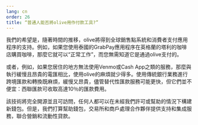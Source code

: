 ```yaml
---
lang: cn
order: 26
title: “普通人能否將olive用作付款工具?”
---
```


我們的希望是，隨著時間的推移，olive將得到全球銷售點系統和消費者支付應用程序的支持。例如，如果您使用泰國的GrabPay應用程序在英格蘭的塔利的咖啡店購買咖啡，那麼它就可以“正常工作”，而您無需知道它是通過olive支付的。

或者，例如，如果您居住的地方無法使用Venmo或Cash App之類的服務，那麼與執行緩慢且昂貴的電匯相比，使用olive的麻煩就少得多。使用傳統銀行業務進行跨境匯款和轉換既麻煩，緩慢又昂貴，儘管替代性匯款服務可能更快，但它們並不便宜：西聯匯款可收取高達10％的匯款費用。

該技術將完全開源並且可訪問，任何人都可以在未經我們許可或幫助的情況下構建新錢包。但是，我們打算幫助錢包，交易所和商戶處理合作夥伴提供支持和集成服務，聯合營銷和流動性貸款。
